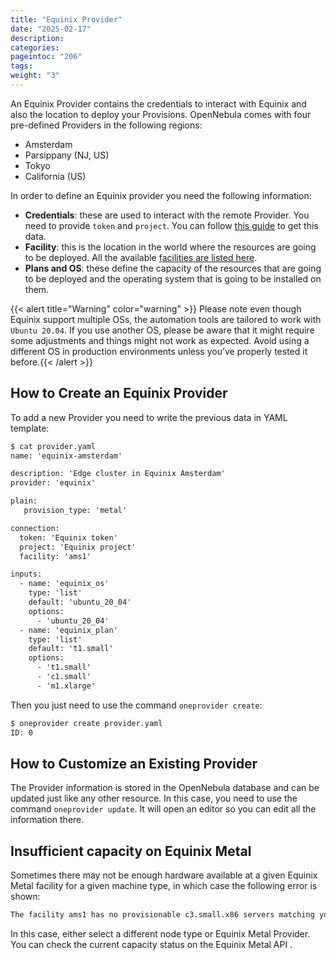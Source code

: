 ```yaml
---
title: "Equinix Provider"
date: "2025-02-17"
description:
categories:
pageintoc: "206"
tags:
weight: "3"
---
```


<a id="equinix-provider"></a>

<!--# Equinix Provider -->

An Equinix Provider contains the credentials to interact with Equinix and also the location to deploy your Provisions. OpenNebula comes with four pre-defined Providers in the following regions:

* Amsterdam
* Parsippany (NJ, US)
* Tokyo
* California (US)

In order to define an Equinix provider you need the following information:

* **Credentials**: these are used to interact with the remote Provider. You need to provide `token` and `project`. You can follow [this guide](https://metal.equinix.com/developers/api/) to get this data.
* **Facility**: this is the location in the world where the resources are going to be deployed. All the available [facilities are listed here](https://www.equinix.com/data-centers/).
* **Plans and OS**: these define the capacity of the resources that are going to be deployed and the operating system that is going to be installed on them.

{{< alert title="Warning" color="warning" >}}
Please note even though Equinix support multiple OSs, the automation tools are tailored to work with `Ubuntu 20.04`. If you use another OS, please be aware that it might require some adjustments and things might not work as expected. Avoid using a different OS in production environments unless you’ve properly tested it before.{{< /alert >}} 

## How to Create an Equinix Provider

To add a new Provider you need to write the previous data in YAML template:

```default
$ cat provider.yaml
name: 'equinix-amsterdam'

description: 'Edge cluster in Equinix Amsterdam'
provider: 'equinix'

plain:
   provision_type: 'metal'

connection:
  token: 'Equinix token'
  project: 'Equinix project'
  facility: 'ams1'

inputs:
  - name: 'equinix_os'
    type: 'list'
    default: 'ubuntu_20_04'
    options:
      - 'ubuntu_20_04'
  - name: 'equinix_plan'
    type: 'list'
    default: 't1.small'
    options:
      - 't1.small'
      - 'c1.small'
      - 'm1.xlarge'
```

Then you just need to use the command `oneprovider create`:

```default
$ oneprovider create provider.yaml
ID: 0
```

## How to Customize an Existing Provider

The Provider information is stored in the OpenNebula database and can be updated just like any other resource. In this case, you need to use the command `oneprovider update`. It will open an editor so you can edit all the information there.

## Insufficient capacity on Equinix Metal

Sometimes there may not be enough hardware available at a given Equinix Metal facility for a given machine type, in which case the following error is shown:

```default
The facility ams1 has no provisionable c3.small.x86 servers matching your criteria
```

In this case, either select a different node type or Equinix Metal Provider. You can check the current capacity status on the Equinix Metal API .
